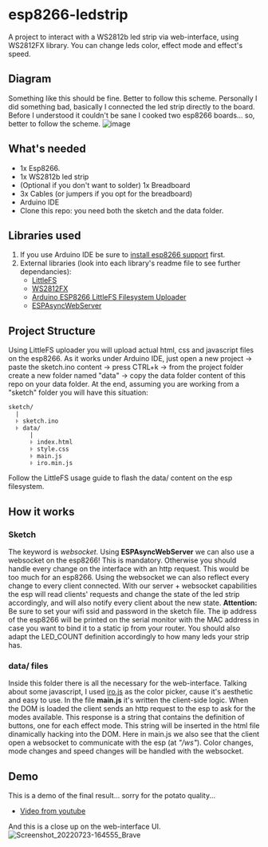 # esp8266-ledstrip
A project to interact with a WS2812b led strip via web-interface, using WS2812FX library. You can change leds color, effect mode and effect's speed.

## Diagram
Something like this should be fine. Better to follow this scheme. Personally I did something bad, basically I connected the led strip directly to the board. Before I understood it couldn't be sane I cooked two esp8266 boards... so, better to follow the scheme.
![image](https://user-images.githubusercontent.com/88981092/180605580-85468224-4cd8-482d-a53f-a9edce21295e.png)

## What's needed
- 1x Esp8266.
- 1x WS2812b led strip
- (Optional if you don't want to solder) 1x Breadboard
- 3x Cables (or jumpers if you opt for the breadboard)
- Arduino IDE
- Clone this repo: you need both the sketch and the data folder.

## Libraries used
1. If you use Arduino IDE be sure to [install esp8266 support](https://randomnerdtutorials.com/installing-the-esp32-board-in-arduino-ide-windows-instructions/) first.
2. External libraries (look into each library's readme file to see further dependancies):
    - [LittleFS](https://github.com/earlephilhower/arduino-esp8266littlefs-plugin)
    - [WS2812FX](https://github.com/kitesurfer1404/WS2812FX)
    - [Arduino ESP8266 LittleFS Filesystem Uploader](https://github.com/earlephilhower/arduino-esp8266littlefs-plugin)
    - [ESPAsyncWebServer](https://github.com/me-no-dev/ESPAsyncWebServer)

## Project Structure
Using LittleFS uploader you will upload actual html, css and javascript files on the esp8266. As it works under Arduino IDE, just open a new project -> paste the sketch.ino content -> press CTRL+k -> from the project folder create a new folder named "data" -> copy the data folder content of this repo on your data folder. At the end, assuming you are working from a "sketch" folder you will have this situation:
```
sketch/
  |
  ꜔ sketch.ino
  ꜔ data/
      |
      ꜔ index.html
      ꜔ style.css
      ꜔ main.js
      ꜔ iro.min.js
```
Follow the LittleFS usage guide to flash the data/ content on the esp filesystem.

## How it works
### Sketch
The keyword is _websocket_. Using **ESPAsyncWebServer** we can also use a websocket on the esp8266! This is mandatory. Otherwise you should handle every change on the interface with an http request. This would be too much for an esp8266. Using the websocket we can also reflect every change to every client connected. With our server + websocket capabilities the esp will read clients' requests and change the state of the led strip accordingly, and will also notify every client about the new state.
**Attention:** Be sure to set your wifi ssid and password in the sketch file. The ip address of the esp8266 will be printed on the serial monitor with the MAC address in case you want to bind it to a static ip from your router. You should also adapt the LED_COUNT definition accordingly to how many leds your strip has. 
### data/ files
Inside this folder there is all the necessary for the web-interface. Talking about some javascript, I used [iro.js](https://iro.js.org/) as the color picker, cause it's aesthetic and easy to use. In the file **main.js** it's written the client-side logic. When the DOM is loaded the client sends an http request to the esp to ask for the modes available. This response is a string that contains the definition of buttons, one for each effect mode. This string will be inserted in the html file dinamically hacking into the DOM. Here in main.js we also see that the client open a websocket to communicate with the esp (at _"/ws"_). Color changes, mode changes and speed changes will be handled with the websocket.

## Demo
This is a demo of the final result... sorry for the potato quality...
- [Video from youtube](https://youtu.be/jmez4LsH3O4)

And this is a close up on the web-interface UI.
![Screenshot_20220723-164555_Brave](https://user-images.githubusercontent.com/88981092/180610405-eac1e59e-93a1-4852-9e0d-4cf3cfe4ef92.jpg)
